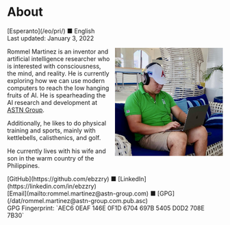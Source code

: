 About
=====

<div class="center">[Esperanto](/eo/pri/) ■ English</div>
<div class="center">Last updated: January 3, 2022</div>

<div>
<img src="/bil/ebzzry.webp" style="float: right; width: 50%; margin: 0px 0px 0px 10px">

Rommel Martinez is an inventor and artificial intelligence researcher who is
interested with consciousness, the mind, and reality. He is currently exploring
how we can use modern computers to reach the low hanging fruits of AI. He is
spearheading the AI research and development at
[ASTN Group](https://astn-group.com).

Additionally, he likes to do physical training and sports, mainly with
kettlebells, calisthenics, and golf.

He currently lives with his wife and son in the warm country of the Philippines.
</div>
<div class="center">
[GitHub](https://github.com/ebzzry) ■ [LinkedIn](https://linkedin.com/in/ebzzry)<br>
[Email](mailto:rommel.martinez@astn-group.com) ■ [GPG](/dat/rommel.martinez@astn-group.com.pub.asc)<br>
GPG Fingerprint: `AEC6 0EAF 146E 0F1D 6704  697B 5405 D0D2 708E 7B30`
</div>
